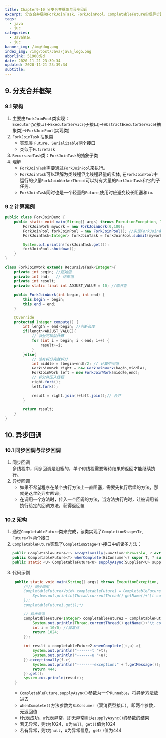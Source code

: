 ```yaml
---
title: Chapter9-10 分支合并框架与异步回调
excerpt: 分支合并框架ForkJoinTask、ForkJoinPool，CompletableFuture实现异步回调
tags:
  - java
  - juc
categories:
  - Java笔记
  - juc
banner_img: /img/dog.png
index_img: /img/post/Java/java_logo.png
abbrlink: 51900d2d
date: 2020-11-21 23:39:34
updated: 2020-11-21 23:39:34
subtitle:
---
```

## 9. 分支合并框架
### 9.1 架构
1. 主要由`ForkJoinPool`类实现：  
   `Executor`(父接口)->`ExecutorService`(子接口)->`AbstractExecutorService`(抽象类)->`ForkJoinPool`(实现类)
2. `ForkJoinTask` 抽象类
   * 实现类 `Future`、`Serializable`两个接口
   * 类似于`FutureTask`
3. `RecursiveTask`类：`ForkJoinTask`的抽象子类
4. 理解
   * `ForkJoinTask`需要通过`ForkJoinPool`来执行。
   * `ForkJoinTask`可以理解为类线程但比线程轻量的实体, 在`ForkJoinPool`中运行的少量`ForkJoinWorkerThread`可以持有大量的`ForkJoinTask`和它的子任务.
   * `ForkJoinTask`同时也是一个轻量的`Future`,使用时应避免较长阻塞和`io`.

### 9.2 计算案例
```java
public class ForkJoinDemo {
    public static void main(String[] args) throws ExecutionException, InterruptedException {
        ForkJoinWork mywork = new ForkJoinWork(0,100);
        ForkJoinPool forkJoinPool = new ForkJoinPool(); //实现ForkJoin需要ForkJoinPool的支持
        ForkJoinTask<Integer> forkJoinTask = forkJoinPool.submit(mywork);

        System.out.println(forkJoinTask.get());
        forkJoinPool.shutdown();
    }
}

class ForkJoinWork extends RecursiveTask<Integer>{
    private int begin; //起始值
    private int end;   // 结束值
    private int result;
    private static final int ADJUST_VALUE = 10; //临界值

    public ForkJoinWork(int begin, int end) {
        this.begin = begin;
        this.end = end;
    }

    @Override
    protected Integer compute() {
        int length = end-begin; //判断长度
        if(length<ADJUST_VALUE){
            // 拆分完毕就计算
            for (int i = begin; i < end; i++) {
                result+=i;
            }
        }else{
            // 没有拆分完就拆分
            int middle = (begin+end)/2; // 计算中间值
            ForkJoinWork right = new ForkJoinWork(begin,middle);
            ForkJoinWork left = new ForkJoinWork(middle,end);
            // 拆分并压入线程
            right.fork();
            left.fork();

            result = right.join()+left.join();// 合并
        }

        return result;
    }
}
```

## 10. 异步回调
### 10.1 同步回调与异步回调
1. 同步回调  
   多线程中，同步回调是阻塞的，单个的线程需要等待结果的返回才能继续执行。
2. 异步回调  
   * 如果不希望程序在某个执行方法上一直阻塞，需要先执行后续的方法，那就是这里的异步回调。
   * 在调用一个方法时，传入一个回调的方法，当方法执行完时，让被调用者执行给定的回调方法，获得返回值

### 10.2 架构
1. 通过`CompletableFuture`类来完成，该类实现了`CompletionStage<T>`, `Future<T>`两个接口
2. `CompletableFuture`实现了`CompletionStage<T>`接口中的诸多方法：
    ```java
    public CompletableFuture<T> exceptionally(Function<Throwable, ? extends T> fn)
    public CompletableFuture<T> whenComplete(BiConsumer<? super T, ? super Throwable> action)
    public static <U> CompletableFuture<U> supplyAsync(Supplier<U> supplier)
    ```
3. 代码示例
   ```java
    public static void main(String[] args) throws ExecutionException, InterruptedException {
        /*// 同步调用
        CompletableFuture<Void> completableFuture1 = CompletableFuture.runAsync(()->{
            System.out.println(Thread.currentThread().getName()+"\t completableFuture1");
        });
        completableFuture1.get();*/

        // 异步回调
        CompletableFuture<Integer> completableFuture2 = CompletableFuture.supplyAsync(()->{
            System.out.println(Thread.currentThread().getName()+"\t completableFuture2");
            int i = 10/0; //异常点
            return 1024;
        });

        int result = completableFuture2.whenComplete((t,u)->{
            System.out.println("-------t "+t);
            System.out.println("-------u "+u);
        }).exceptionally(f->{
            System.out.println("--------exception:" + f.getMessage());
            return 444;
        }).get();
        System.out.println(result);
    }
   ```
    * `CompletableFuture.supplyAsync()`参数为一个`Runnable`，将异步方法放进去
    * `whenComplete()`方法参数为`BiConsumer`（双消费型接口），即两个参数，无返回值
    * t代表成功，u代表异常，即无异常则t为`supplyAsync()`的参数的结果
    * 若无异常，则t为1024，u为`null`，`get()`值为1024
    * 若有异常，则t为`null`，u为异常信息，`get()`值为444

